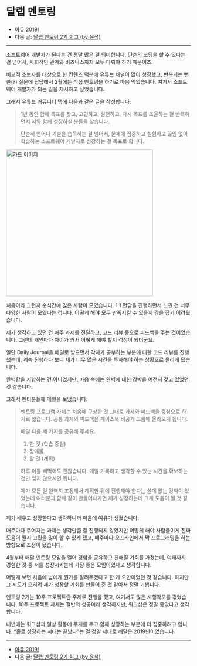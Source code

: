 # 달랩 멘토링

- [아듀 2019!](https://adieu2019.ahastudio.com/)
- 다음 글: [달랩 멘토링 2기 회고 (by 윤석)](http://j.mp/2LrdKT4)

---

소프트웨어 개발자가 된다는 건 정말 많은 걸 의미합니다.
단순히 코딩을 할 수 있다는 걸 넘어서, 사회적인 관계와 비즈니스까지 모두 다뤄야 하기 때문이죠.

비교적 초보자를 대상으로 한 컨텐츠 덕분에 유튜브 채널이 많이 성장했고,
반복되는 뻔한(?) 질문에 답답해서 2월에는 직접 멘토링을 하기로 마음 먹었습니다.
여기서 소프트웨어 개발자가 되는 길을 제시하고 싶었습니다.

그래서 유튜브 커뮤니티 탭에 다음과 같은 글을 작성합니다:

> 1년 동안 함께 목표를 찾고, 고민하고, 실천하고, 다시 목표를 조율하는 걸 반복하면서
> 저와 함께 성장하실 분들을 찾습니다.
>
> 단순히 언어나 기술을 습득하는 걸 넘어서, 문제에 집중하고 실험하고 끊임 없이 학습하는
> 소프트웨어 개발자로 성장하는 걸 목표로 합니다.

<img alt="카드 이미지" src="https://yt3.ggpht.com/L286hXSTUqjf3TroI6ewPcLf7mpoECbSs2NmuPRTAC44tEQOjdAHQVfUIiAQm5xIC0pMwxhvcGm-Rzw=w700-h700-p-nd-df" width="400" height="400">

처음이라 그런지 순식간에 많은 사람이 모였습니다.
1:1 면담을 진행하면서 느낀 건 너무 다양한 사람이 모였다는 겁니다.
어떻게 해야 모두 만족시킬 수 있을지 감을 잡기 어려웠습니다.

제가 생각하고 있던 건 매주 과제를 전달하고,
코드 리뷰 등으로 피드백을 주는 것이었습니다.
그런데 개인마다 차이가 커서 어떻게 해야 할지 걱정이 되더군요.

일단 Daily Journal을 메일로 받으면서 각자가 공부하는 부분에 대한 코드 리뷰를 진행했는데,
계속 진행하다 보니 제가 너무 많은 시간을 투자해야 하는 상황으로 몰리게 됐습니다.

완벽함을 지향하는 건 아니었지만, 마음 속에는 완벽에 대한 강박을 여전히 갖고 있었던 것 같습니다.

그래서 멘티분들께 메일을 보냈습니다:

> 멘토링 프로그램 자체는 처음에 구상한 것 그대로 과제와 피드백을 중심으로 하기로 했습니다.
> 공통 과제와 피드백은 페이스북 비공개 그룹에 올라오게 됩니다.
>
> 매일 다음 세 가지를 공유해 주세요.
>
> 1. 한 것 (학습 중심)
> 2. 장애물
> 3. 할 것 (계획)
>
> 하루 이틀 빼먹어도 괜찮습니다.
> 매일 기록하고 생각할 수 있는 시간을 확보하는 것만 잊지 않으시면 됩니다.
>
> 제가 모든 걸 완벽히 조정해서 계획한 뒤에 진행해야 한다는 쓸데 없는 강박이 있었는데
> 여러분과 함께 같이 만들어나가면 제가 성장하는데 크게 도움이 될 것 같습니다.

제가 배우고 성장한다고 생각하니까 마음에 여유가 생겼습니다.

매주마다 주어지는 과제는 생각만큼 잘 진행되지 않았지만
어떻게 해야 사람들이게 진짜 도움이 될지 고민을 많이 할 수 있게 됐고,
매주마다 오프라인에서 짝 프로그래밍을 하는 방향으로 조정이 됐습니다.

4월부터 매달 멘토링 모임을 열어 경험을 공유하고 친해질 기회를 가졌는데,
여태까지 경험한 것 중 저를 성장시키는데 가장 좋은 모임이었다고 생각합니다.

어떻게 보면 처음에 남에게 뭔가를 알려주겠다고 한 게 오만이었던 것 같습니다.
하지만 그 시도가 오히려 제가 성장할 기회를 만들어 준 것 같아서 정말 기쁩니다.

멘토링 2기는 10주 프로젝트란 주제로 진행을 했고, 여기서도 많은 시행착오를 겪었습니다.
10주 프로젝트 자체는 절반의 성공이라 생각하지만, 워크샵은 정말 좋았다고 생각합니다.

내년에는 워크샵과 일상 활동에 무게를 두고 함께 성장하는 부분에 더 집중하려고 합니다.
“홀로 성장하는 시대는 끝났다”는 걸 정말 제대로 깨달은 2019년이었습니다.

---

- [아듀 2019!](https://adieu2019.ahastudio.com/)
- 다음 글: [달랩 멘토링 2기 회고 (by 윤석)](http://j.mp/2LrdKT4)
